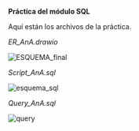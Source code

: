 **Práctica del módulo SQL**

Aquí están los archivos de la práctica.

*ER_AnA.drawio*

![ESQUEMA_final](https://user-images.githubusercontent.com/100804318/206884607-edaae4b8-2196-4be7-8c6b-7d01774cd33e.PNG)

*Script_AnA.sql*

![esquema_sql](https://user-images.githubusercontent.com/100804318/206886652-5c919084-6128-4847-8894-d1e5ceb719e7.PNG)

*Query_AnA.sql*

![query](https://user-images.githubusercontent.com/100804318/206886476-3a244146-4ed8-405a-b5f5-6568107d69a0.PNG)
